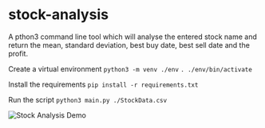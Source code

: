 # stock-analysis
A pthon3 command line tool which will analyse the entered stock name and return the mean, standard deviation, best buy date, best sell date and the profit.

Create a virtual environment ```python3 -m venv ./env``` ```. ./env/bin/activate```

Install the requirements ```pip install -r requirements.txt```

Run the script ```python3 main.py ./StockData.csv```

![Stock Analysis Demo](https://media.giphy.com/media/dBm0tVZQYj3mBlVQSo/giphy.gif)

